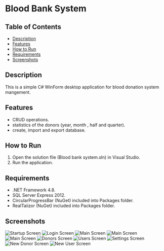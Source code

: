 # Blood Bank System

## Table of Contents
- [Description](#description)
- [Features](#features)
- [How to Run](#how-to-run)
- [Requirements](#requirements)
- [Screenshots](#screenshots)

## Description
This is a simple C# WinForm desktop application for blood donation system mangement.

## Features
- CRUD operations.
- statistics of the donors (year, month , half and quarter).
- create, import and export database. 

## How to Run
1. Open the solution file (Blood bank system.sln) in Visual Studio.
2. Run the application.

## Requirements
- .NET Framework 4.8.
- SQL Server Express 2012.
- CircularProgressBar (NuGet) included into Packages folder.
- RealTaiizor (NuGet) included into Packages folder.

## Screenshots
![Startup Screen](Screenshots/9.png)
![Login Screen](Screenshots/10.png)
![Main Screen](Screenshots/1.png)
![Main Screen](Screenshots/2.png)
![Main Screen](Screenshots/3.png)
![Donors Screen](Screenshots/4.png)
![Users Screen](Screenshots/5.png)
![Settings Screen](Screenshots/6.png)
![New Donor Screen](Screenshots/7.png)
![New User Screen](Screenshots/8.png)